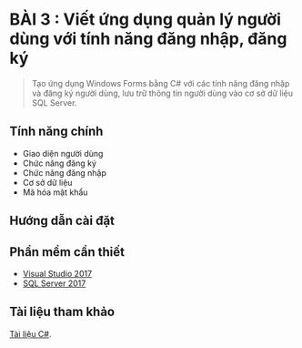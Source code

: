 # BÀI 3 : Viết ứng dụng quản lý người dùng với tính năng đăng nhập, đăng ký

> Tạo ứng dụng Windows Forms bằng C# với các tính năng đăng nhập và đăng ký người dùng, lưu trữ thông tin người dùng vào cơ sở dữ liệu SQL Server.

## Tính năng chính

* Giao diện người dùng
* Chức năng đăng ký
* Chức năng đăng nhập
* Cơ sở dữ liệu
* Mã hóa mật khẩu

## Hướng dẫn cài đặt



## Phần mềm cần thiết

* [Visual Studio 2017](https://visualstudio.microsoft.com/fr/downloads/?rr=https%3A%2F%2Fwww.google.com.vn%2F)
* [SQL Server 2017](https://www.microsoft.com/en-us/sql-server/sql-server-2017)

## Tài liệu tham khảo

[Tài liệu C#](https://docs.microsoft.com/en-us/dotnet/csharp/).